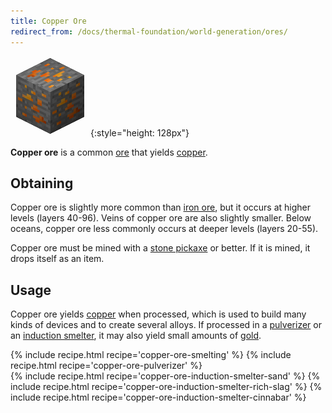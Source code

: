 ```yaml
---
title: Copper Ore
redirect_from: /docs/thermal-foundation/world-generation/ores/
---
```


![Copper Ore](/assets/images/thermal-foundation/ore-copper.png){:style="height: 128px"}


**Copper ore** is a common [ore](https://minecraft.gamepedia.com/Ore) that
yields [copper](/docs/thermal-foundation/metals-and-alloys/copper/).


Obtaining
---------
Copper ore is slightly more common than [iron
ore](https://minecraft.gamepedia.com/Iron_Ore), but it occurs at higher levels
(layers 40-96). Veins of copper ore are also slightly smaller. Below oceans,
copper ore less commonly occurs at deeper levels (layers 20-55).

Copper ore must be mined with a [stone
pickaxe](https://minecraft.gamepedia.com/Pickaxe) or better. If it is mined, it
drops itself as an item.


Usage
-----
Copper ore yields [copper](/docs/thermal-foundation/metals-and-alloys/copper/)
when processed, which is used to build many kinds of devices and to create
several alloys. If processed in a
[pulverizer](/docs/thermal-expansion/machines/pulverizer/) or an [induction
smelter](/docs/thermal-expansion/machines/induction-smelter/), it may also yield
small amounts of [gold](https://minecraft.gamepedia.com/Gold).

<div>
{% include recipe.html recipe='copper-ore-smelting' %}
{% include recipe.html recipe='copper-ore-pulverizer' %}<br />
{% include recipe.html recipe='copper-ore-induction-smelter-sand' %}
{% include recipe.html recipe='copper-ore-induction-smelter-rich-slag' %}
{% include recipe.html recipe='copper-ore-induction-smelter-cinnabar' %}
</div>

